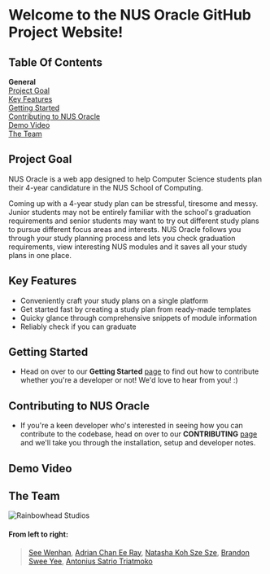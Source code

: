 Welcome to the NUS Oracle GitHub Project Website!
====================================================

Table Of Contents
------------
**General**      
[Project Goal](#project-goal)      
[Key Features](#key-features)      
[Getting Started](#getting-started)        
[Contributing to NUS Oracle](#contributing-to-nus-oracle)        
[Demo Video](#demo-video)        
[The Team](#the-team)        

Project Goal
------------
NUS Oracle is a web app designed to help Computer Science students plan their 4-year candidature in the NUS School of Computing.

Coming up with a 4-year study plan can be stressful, tiresome and messy. Junior students may not be entirely familiar with the school's graduation requirements and senior students may want to try out different study plans to pursue different focus areas and interests. NUS Oracle follows you through your study planning process and lets you check graduation requirements, view interesting NUS modules and it saves all your study plans in one place.

Key Features
------------
* Conveniently craft your study plans on a single platform
* Get started fast by creating a study plan from ready-made templates
* Quicky glance through comprehensive snippets of module information
* Reliably check if you can graduate

Getting Started
----------------
* Head on over to our **Getting Started** [page](https://github.com/nus-mtp/nus-oracle/wiki/getting-started) to find out how to contribute whether you're a developer or not! We'd love to hear from you! :) 

Contributing to NUS Oracle
---------------------------
* If you're a keen developer who's interested in seeing how you can contribute to the codebase, head on over to our **CONTRIBUTING** [page](https://github.com/nus-mtp/nus-oracle/blob/master/CONTRIBUTING.md) and we'll take you through the installation, setup and developer notes.

Demo Video
-----------


The Team
---------
![Rainbowhead Studios](https://nus-mtp.github.io/1617/images/rainbowhead.jpg "Rainbowhead Studios")

#### From left to right:
> [See Wenhan](https://github.com/walrys), [Adrian Chan Ee Ray](https://github.com/IamVacer), [Natasha Koh Sze Sze](https://github.com/NatashaKSS), [Brandon Swee Yee](https://github.com/bsweeyee), [Antonius Satrio Triatmoko](https://github.com/Satrio1610)        
